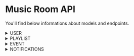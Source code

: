 # Music Room API

You'll find below informations about models and endpoints.

<details>

<summary>USER</summary>

### MODEL 
Name | Type
 --- | ---
**Id** | `primitive.ObjectID`
**Login** | `string`
**Mail** | `string`
**Password** | `string`
**Token** | `string`
**Preferences** | `string[]` (Rap FR, Rap US, Rock, Metal, Classic, Electro, Trance, Low-Fi, House)
**Friends** | `friend[]`
**Events** | `string[]`
**Notifications** | `string`
**Visibility** | `Visibility`
**Avatar** | `string`

#### Friend 
Name | Type
 --- | ---
**Id** | `string`
**Password** | `string`

#### Visibility 
Name | Type
 --- | ---
**Login** | `string` (public | private | friends)
**Mail** | `string` (public | private | friends)
**Preferences** | `string` (public | private | friends)
**Friend** | `string` (public | private | friends)
**Avatar** | `string` (public | private | friends)

### ENDPOINTS 
Route | Method | Utility
 --- | --- | ---
`/users` | **GET** | read every users
`/users/{id}` | **GET** | read one user
`/users` | **POST** | create one user
`/users/{id}` | **PUT** | update one user
`/users/{id}` | **DELETE** | delete one user
`/users/login` | **POST** | check user validity and return token
`/users/define` | **POST** | read a token a return the corresponding user
`/users/confirmFriend/{id}` | **PUT** | confirm a friend
`/users/friends/{id}` | **GET** | read every friends
`/users/conversations/{id}` | **GET** | read every conversations
`/users/addEvent/{id}` | **PUT** | add an event to `events` field
`/users/events/{id}` | **GET** | read every events
`/users/removeEvent/{id}` | **PUT** | remove an event from `events` field
`/users/searchUsers/{id}` | **POST** | return every `users` according to `search query` who are not `friends`
</details>

<details>

<summary>PLAYLIST</summary>

### MODEL
Name | Type
 --- | ---
**Id** | `primitive.ObjectID`
**Name** | `string`
**Owner_id** | `string`
**Status** | `string`
**Songs** | `Song[]`
**Guests** | `Guest[]`
**Has_event** | `bool`

#### Song
Name | Type
 --- | ---
**Id** | `string`
**Name** | `string`
**Picture** | `string`
**Score** | `uint`

#### Guest
Name | Type
 --- | ---
**Id** | `string`
**Contributor** | bool

### ENDPOINTS
Route | Method | Utility
 --- | --- | ---
`/playlists` | **GET** | read every playlists
`/playlists/{id}` | **GET** | read one playlist
`/playlists` | **POST** | create one playlist
`/playlists/searchPlaylist` | **POST** | search in playlist collection
`/playlists/searchSong` | **POST** | search song in playlist
`/playlists/{id}` | **PUT** | update one playlist
`/playlists/{id}` | **DELETE** | delete one playlist
`/playlists/addSong/{id}` | **PUT** | add a song to `songs` field
`/playlists/removeSong/{id}` | **PUT** | remove a song from `songs` field
`/playlists/addGuest/{id}` | **PUT** | add a guest to `guests` field
`/playlists/removeGuest/{id}` | **PUT** | remove a guest from `guests` field
`/playlists/guests/{id}` | **GET** | read every guests from one playlist
`/playlists/delegate/{id}` | **PUT** | delegate playlist to another user
</details>

<details>

<summary>EVENT</summary>

### MODEL
Name | Type | Value
 --- | --- | ---
**Id** | `primitive.ObjectID`
**Name** | `string`
**Owner_id** | `string`
**Playlist_id** | `string`
**Picture** | `string`
**Start** | `string`
**End** | `string`
**Status** | `string` | pending/ongoing/finished

### ENDPOINTS
Route | Method | Utility
 --- | --- | ---
`/events` | **GET** | read every events
`/events/{id}` | **GET** | read one event
`/events` | **POST** | create one event
`/events/searchEvent` | **POST** | search in event collection
`/events/{id}` | **PUT** | update one event
`/events/{id}` | **DELETE** | delete one event
`/events/addPlaylist/{id}` | **PUT** | add a playlist to `playlists` field
`/events/removePlaylist/{id}` | **PUT** | remove a playlist from `playlists` field
`/events/removeUpdateStatus/{id}` | **PUT** | update `status` field
</details>

<details>

<summary>NOTIFICATIONS</summary>

### MODEL
Name | Type | Value
 --- | --- | ---
**Id** | `primitive.ObjectID`
**Login** | `string`
**Notifications** | `Notification[]`
**Notifications_count** | `int`

#### Notification
Name | Type | Value
 --- | --- | ---
**Id** | `string`
**From** | `string`
**Login** | `string`
**Content** | `string`
**Readed** | `bool`

### ENDPOINTS
Route | Method | Utility
 --- | --- | ---
`/notifications` | **GET** | read every notificationss
`/notifications/{id}` | **GET** | read one notification
`/notifications/sendFriendShipRequest/{id}` | **PUT** | add a friendship notification to `notifications` field
`/users/readNotification/{id}` | **PUT** | read a notification
